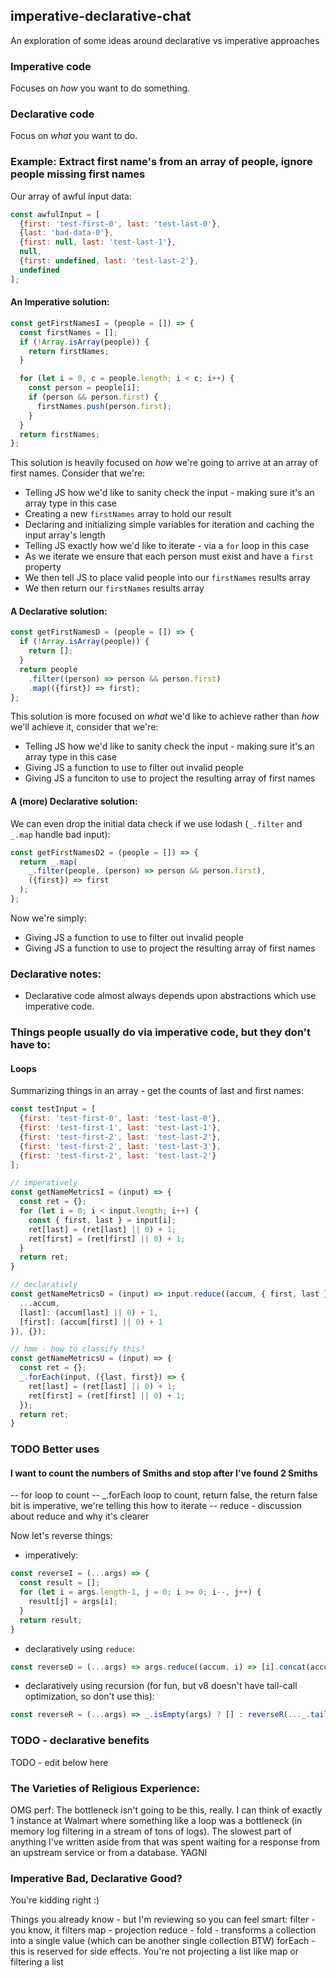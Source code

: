 ## imperative-declarative-chat
An exploration of some ideas around declarative vs imperative approaches

### Imperative code
Focuses on _how_ you want to do something.

### Declarative code
Focus on _what_ you want to do.

### Example: Extract first name's from an array of people, ignore people missing first names
Our array of awful input data:
```javascript
const awfulInput = [
  {first: 'test-first-0', last: 'test-last-0'},
  {last: 'bad-data-0'},
  {first: null, last: 'test-last-1'},
  null,
  {first: undefined, last: 'test-last-2'},
  undefined
];
```
#### An Imperative solution:
```javascript
const getFirstNamesI = (people = []) => {
  const firstNames = [];
  if (!Array.isArray(people)) {
    return firstNames;
  }

  for (let i = 0, c = people.length; i < c; i++) {
    const person = people[i];
    if (person && person.first) {
      firstNames.push(person.first);
    }
  }
  return firstNames;
};
```
This solution is heavily focused on _how_ we're going to arrive at an array of first names. Consider that we're:
- Telling JS how we'd like to sanity check the input - making sure it's an array type in this case
- Creating a new `firstNames` array to hold our result
- Declaring and initializing simple variables for iteration and caching the input array's length
- Telling JS exactly how we'd like to iterate - via a `for` loop in this case
- As we iterate we ensure that each person must exist and have a `first` property
- We then tell JS to place valid people into our `firstNames` results array
- We then return our `firstNames` results array

#### A Declarative solution:
```javascript
const getFirstNamesD = (people = []) => {
  if (!Array.isArray(people)) {
    return [];
  }
  return people
    .filter((person) => person && person.first)
    .map(({first}) => first);
};
```
This solution is more focused on _what_ we'd like to achieve rather than _how_ we'll achieve it, consider that we're:
- Telling JS how we'd like to sanity check the input - making sure it's an array type in this case
- Giving JS a function to use to filter out invalid people
- Giving JS a funciton to use to project the resulting array of first names 

#### A (more) Declarative solution:
We can even drop the initial data check if we use lodash (`_.filter` and `_.map` handle bad input):
```javascript
const getFirstNamesD2 = (people = []) => {
  return _.map(
    _.filter(people, (person) => person && person.first),
    ({first}) => first
  );
};
```
Now we're simply:
- Giving JS a function to use to filter out invalid people
- Giving JS a function to use to project the resulting array of first names 

### Declarative notes:
- Declarative code almost always depends upon abstractions which use imperative code.

### Things people usually do via imperative code, but they don't have to:

#### Loops
Summarizing things in an array - get the counts of last and first names: 
```javascript
const testInput = [
  {first: 'test-first-0', last: 'test-last-0'},
  {first: 'test-first-1', last: 'test-last-1'},
  {first: 'test-first-2', last: 'test-last-2'},
  {first: 'test-first-2', last: 'test-last-3'},
  {first: 'test-first-2', last: 'test-last-2'}
];

// imperatively
const getNameMetricsI = (input) => {
  const ret = {};
  for (let i = 0; i < input.length; i++) {
    const { first, last } = input[i];
    ret[last] = (ret[last] || 0) + 1;
    ret[first] = (ret[first] || 0) + 1;
  }
  return ret;
}

// declarativly
const getNameMetricsD = (input) => input.reduce((accum, { first, last }) => ({
  ...accum,
  [last]: (accum[last] || 0) + 1,
  [first]: (accum[first] || 0) + 1
}), {});

// hmm - how to classify this?
const getNameMetricsU = (input) => {
  const ret = {};
  _.forEach(input, ({last, first}) => {
    ret[last] = (ret[last] || 0) + 1;
    ret[first] = (ret[first] || 0) + 1;
  });
  return ret;
}
```



### TODO Better uses
#### I want to count the numbers of Smiths and stop after I've found 2 Smiths
-- for loop to count
-- _.forEach loop to count, return false, the return false bit is imperative, we're
telling this how to iterate
-- reduce - discussion about reduce and why it's clearer







Now let's reverse things:
- imperatively:
```javascript
const reverseI = (...args) => {
  const result = [];
  for (let i = args.length-1, j = 0; i >= 0; i--, j++) {
    result[j] = args[i];
  }
  return result;
}
```
- declaratively using `reduce`:
```javascript
const reverseD = (...args) => args.reduce((accum, i) => [i].concat(accum), []);
```
- declaratively using recursion (for fun, but v8 doesn't have tail-call optimization, so don't use this):
```javascript
const reverseR = (...args) => _.isEmpty(args) ? [] : reverseR(..._.tail(args)).concat(_.head(args));
```

### TODO - declarative benefits
TODO - edit below here

### The Varieties of Religious Experience:
OMG perf:
The bottleneck isn't going to be this, really. I can think of exactly 1 instance at Walmart where something like a loop was a bottleneck (in memory log filtering in a stream of tons of logs). The slowest part of anything I've written aside from that was spent waiting for a response from an upstream service or from a database. YAGNI



### Imperative Bad, Declarative Good?
You're kidding right :) 

Things you already know - but I'm reviewing so you can feel smart:
filter - you know, it filters
map - projection
reduce - fold - transforms a collection into a single value (which can be another single collection BTW)
forEach - this is reserved for side effects. You're not projecting a list like map or filtering a list
